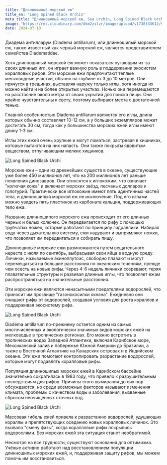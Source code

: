 ```yaml
---
title: "Длинношипый морской еж"
title_en: "Long Spined Black Urchin"
meta_title: "Длинношипый морской еж, Sea urchin, Long Spined Black Urchin, Diadema antillarum"
image: "https://res.cloudinary.com/dkm2zslzr/image/upload/v1738333612/Sea_Urchin_3096x1740_p0ieod.png"
date: 2024-07-10
---
```


Диадема антилларум (Diadema antillarum), или длинношипый морской еж, также известный как черный морской еж, является представителем семейства Diadematidae.

Хотя длинношипый морской еж может показаться пугающим из-за своих длинных игл, он играет важную роль в поддержании экосистем коралловых рифов. Эти морские ежи предпочитают теплые мелководные участки, обычно на глубине от 3 до 10 метров. Они прячутся в трещинах, выставляя наружу только иглы, хотя иногда их можно найти и на более открытых участках. Ночью они перемещаются на расстояние около метра от своих укрытий для поиска пищи. Они крайне чувствительны к свету, поэтому выбирают места с достаточной тенью.

Главной особенностью Diadema antillarum являются его иглы, длина которых обычно составляет 10-12 см, а у больших экземпляров может достигать 30 см, тогда как у большинства морских ежей иглы имеют длину 1-3 см.

Иглы этих ежей очень хрупкие и могут ломаться, застревая в хищниках, которые пытаются на них напасть. Они также покрыты ядовитым веществом, отпугивающим мелких хищников.

![Long Spined Black Urchi](https://res.cloudinary.com/dkm2zslzr/image/upload/v1738333612/Sea_Urchin_1_wv5leq.png "Long Spined Black Urchi")

Морские ежи – одни из древнейших существ в океане, существующие уже более 450 миллионов лет, что на 200 миллионов лет раньше появления динозавров. Они относятся к иглокожим, что означает "колючая кожа" и включает морских звёзд, песчаных долларов и голотурий. Практически все иглокожие имеют пять идентичных частей тела, и длинношипый морской еж не исключение. Под его иглами можно увидеть пять пластинок из карбоната кальция, поддерживающих тело ежа.

Название длинношипого морского ежа происходит от его длинных черных и белых колючек. Он передвигается по рифу с помощью трубчатых ножек, которые работают по принципу гидравлики. Набирая воду через дыхательную систему, ежи надувают и выпрямляют ножки, что позволяет им передвигаться и собирать пищу.

Длинношипые морские ежи размножаются путем вещательного нереста с июля по сентябрь, выбрасывая свои яйца в водную среду. Личинки, называемые эхиноплутоэс, свободно плавают и могут перемещаться на большие расстояния по океанским течениям, прежде чем осесть на новые рифы. Через 4-6 недель личинки созревают, теряя плавательные структуры и развивая длинные иглы, что позволяет ежам распространяться на значительные расстояния.

Эти морские ежи являются ненасытными поедателями водорослей, что приносит им прозвище "газонокосилки океана". Ежедневно они очищают рифы от водорослей, создавая условия для роста кораллов и поддерживая экосистему рифа.

![Long Spined Black Urchi](https://res.cloudinary.com/dkm2zslzr/image/upload/v1738333606/Sea_Urchin_2_rr5skd.png "Long Spined Black Urchi")

Diadema antillarum по-прежнему остается одним из самых многочисленных и экологически значимых видов морских ежей на мелководье в тропических регионах. Его можно встретить в тропических водах Западной Атлантики, включая Карибское море, Мексиканский залив и побережье Южной Америки до Бразилии, а также в Восточной Атлантике на Канарских островах и в Индийском океане. Эти ежи помогают контролировать разрастание водорослей, которые могут подавлять коралловые рифы.

Популяция длинношипых морских ежей в Карибском бассейне значительно сократилась в 1983 году, что привело к разрушительным последствиям для рифов. Причины этого вымирания до сих пор обсуждаются, но среди возможных факторов называют изменения климата, проблемы с качеством воды и заболевания, вызванные сбросом неочищенных сточных вод.

![Long Spined Black Urchi](https://res.cloudinary.com/dkm2zslzr/image/upload/v1738333614/Sea_Urchin_3_tw4buk.png "Long Spined Black Urchi")

Массовая гибель ежей привела к разрастанию водорослей, удушающих кораллы и препятствующих оседанию новых коралловых личинок. Это вызвало "смену фазы", когда коралловые рифы покрылись водорослями. Без морских ежей эта ситуация станет необратимой.

Несмотря на все трудности, существуют основания для оптимизма. Учёные активно работают над восстановлением популяции длинношипых морских ежей, и, поддерживая защиту рифов, мы можем помочь им восстановиться.





